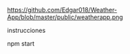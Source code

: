 
https://github.com/Edgar018/Weather-App/blob/master/public/weatherapp.png

instrucciones

npm start
